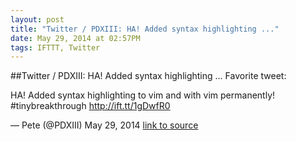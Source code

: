 ```yaml
---
layout: post
title: "Twitter / PDXIII: HA! Added syntax highlighting ..."
date: May 29, 2014 at 02:57PM
tags: IFTTT, Twitter
---
```

##Twitter / PDXIII: HA! Added syntax highlighting ...
Favorite tweet:

HA! Added syntax highlighting to vim and with vim permanently! #tinybreakthrough http://ift.tt/1gDwfR0

— Pete (@PDXIII) May 29, 2014
[link to source](http://ift.tt/1gDwfR3) 
